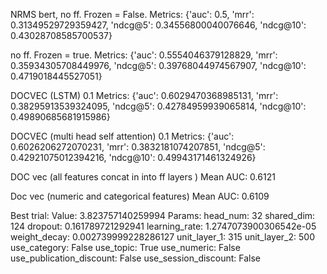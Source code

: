 
NRMS bert, no ff. Frozen = False. 
Metrics: {'auc': 0.5, 'mrr': 0.31349529729359427, 'ndcg@5': 0.34556800040076646, 'ndcg@10': 0.43028708585700537} 


no ff. Frozen = true.
Metrics: {'auc': 0.5554046379128829, 'mrr': 0.35934305708449976, 'ndcg@5': 0.39768044974567907, 'ndcg@10': 0.4719018445527051}



DOCVEC (LSTM) 0.1
Metrics: {'auc': 0.6029470368985131, 'mrr': 0.38295913539324095, 'ndcg@5': 0.42784959939065814, 'ndcg@10': 0.49890685681915986}


DOCVEC (multi head self attention) 0.1
Metrics: {'auc': 0.6026206272070231, 'mrr': 0.3832181074207851, 'ndcg@5': 0.42921075012394216, 'ndcg@10': 0.49943171461324926}


DOC vec (all features concat in into ff layers )
Mean AUC: 0.6121


Doc vec (numeric and categorical features)
Mean AUC: 0.6109



Best trial:
  Value:  3.823757140259994
  Params: 
    head_num: 32
    shared_dim: 124
    dropout: 0.161789721292941
    learning_rate: 1.2747073900306542e-05
    weight_decay: 0.002739999228286127
    unit_layer_1: 315
    unit_layer_2: 500
    use_category: False
    use_topic: True
    use_numeric: False
    use_publication_discount: False
    use_session_discount: False